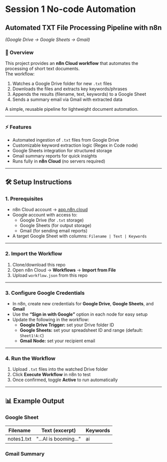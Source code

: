 # Session 1 No-code Automation
## Automated TXT File Processing Pipeline with n8n  
*(Google Drive → Google Sheets → Gmail)*

### 📌 Overview
This project provides an **n8n Cloud workflow** that automates the processing of short text documents.  
The workflow:  
1. Watches a Google Drive folder for new `.txt` files  
2. Downloads the files and extracts key keywords/phrases  
3. Appends the results (filename, text, keywords) to a Google Sheet  
4. Sends a summary email via Gmail with extracted data  

A simple, reusable pipeline for lightweight document automation.

---

### ⚡ Features
- Automated ingestion of `.txt` files from Google Drive  
- Customizable keyword extraction logic (Regex in Code node)  
- Google Sheets integration for structured storage  
- Gmail summary reports for quick insights  
- Runs fully in **n8n Cloud** (no servers required)

---

## 🛠️ Setup Instructions

### 1. Prerequisites
- n8n Cloud account → [app.n8n.cloud](https://app.n8n.cloud)  
- Google account with access to:
  - Google Drive (for `.txt` storage)  
  - Google Sheets (for output storage)  
  - Gmail (for sending email reports)  
- A target Google Sheet with columns: `Filename | Text | Keywords`

---

### 2. Import the Workflow
1. Clone/download this repo  
2. Open n8n Cloud → **Workflows** → **Import from File**  
3. Upload `workflow.json` from this repo

---

### 3. Configure Google Credentials
- In n8n, create new credentials for **Google Drive**, **Google Sheets**, and **Gmail**  
- Use the **“Sign in with Google”** option in each node for easy setup  
- Update the following in the workflow:
  - **Google Drive Trigger:** set your Drive folder ID  
  - **Google Sheets:** set your spreadsheet ID and range (default: `Sheet1!A:C`)  
  - **Gmail Node:** set your recipient email

---

### 4. Run the Workflow
1. Upload `.txt` files into the watched Drive folder  
2. Click **Execute Workflow** in n8n to test  
3. Once confirmed, toggle **Active** to run automatically

---

## 📊 Example Output

### Google Sheet
| Filename   | Text (excerpt)        | Keywords       |
|------------|-----------------------|----------------|
| notes1.txt | "...AI is booming..." | ai             |

### Gmail Summary
